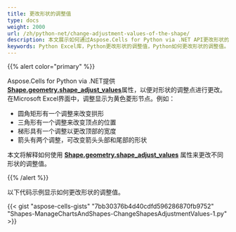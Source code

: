 ```yaml
---
title: 更改形状的调整值
type: docs
weight: 2000
url: /zh/python-net/change-adjustment-values-of-the-shape/
description: 本文展示如何通过Aspose.Cells for Python via .NET API更改形状的调整值。
keywords: Python Excel库，Python更改形状的调整值，Python如何更改形状的调整值。
---
```


{{% alert color="primary" %}}

Aspose.Cells for Python via .NET提供[**Shape.geometry.shape_adjust_values**](https://reference.aspose.com/cells/python-net/aspose.cells.drawing/geometry/shape_adjust_values/)属性，以便对形状的调整点进行更改。在Microsoft Excel界面中，调整显示为黄色菱形节点。例如：

- 圆角矩形有一个调整来改变拱形
- 三角形有一个调整来改变顶点的位置
- 梯形具有一个调整以更改顶部的宽度
- 箭头有两个调整，可改变箭头头部和尾部的形状

本文将解释如何使用 [**Shape.geometry.shape_adjust_values**](https://reference.aspose.com/cells/python-net/aspose.cells.drawing/geometry/shape_adjust_values/) 属性来更改不同形状的调整值。

{{% /alert %}}

以下代码示例显示如何更改形状的调整值。

{{< gist "aspose-cells-gists" "7bb30376b4d40cdfd596286870fb9752" "Shapes-ManageChartsAndShapes-ChangeShapesAdjustmentValues-1.py" >}}
